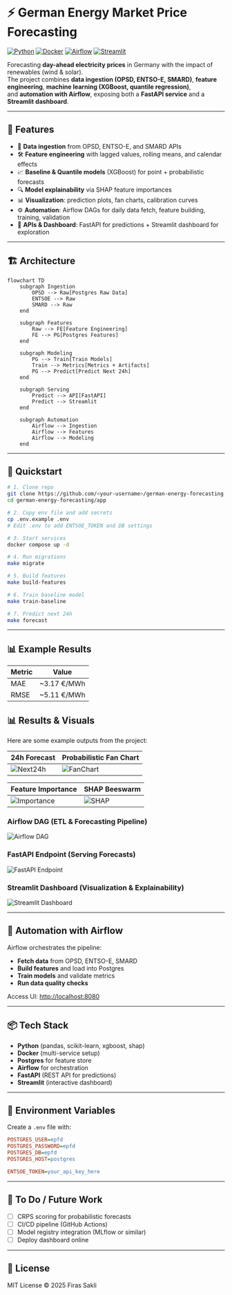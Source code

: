 # ⚡ German Energy Market Price Forecasting

[![Python](https://img.shields.io/badge/python-3.11-blue.svg)]()
[![Docker](https://img.shields.io/badge/docker-ready-blue)]()
[![Airflow](https://img.shields.io/badge/airflow-2.9-orange)]()
[![Streamlit](https://img.shields.io/badge/streamlit-dashboard-red)]()

Forecasting **day-ahead electricity prices** in Germany with the impact of renewables (wind & solar).  
The project combines **data ingestion (OPSD, ENTSO-E, SMARD)**, **feature engineering**, **machine learning (XGBoost, quantile regression)**,  
and **automation with Airflow**, exposing both a **FastAPI service** and a **Streamlit dashboard**.

---

## 📌 Features

- 🔄 **Data ingestion** from OPSD, ENTSO-E, and SMARD APIs  
- 🛠️ **Feature engineering** with lagged values, rolling means, and calendar effects  
- 📈 **Baseline & Quantile models** (XGBoost) for point + probabilistic forecasts  
- 🔍 **Model explainability** via SHAP feature importances  
- 📊 **Visualization**: prediction plots, fan charts, calibration curves  
- ⚙️ **Automation**: Airflow DAGs for daily data fetch, feature building, training, validation  
- 🚀 **APIs & Dashboard**: FastAPI for predictions + Streamlit dashboard for exploration  

---

## 🏗️ Architecture

```mermaid
flowchart TD
    subgraph Ingestion
        OPSD --> Raw[Postgres Raw Data]
        ENTSOE --> Raw
        SMARD --> Raw
    end

    subgraph Features
        Raw --> FE[Feature Engineering]
        FE --> PG[Postgres Features]
    end

    subgraph Modeling
        PG --> Train[Train Models]
        Train --> Metrics[Metrics + Artifacts]
        PG --> Predict[Predict Next 24h]
    end

    subgraph Serving
        Predict --> API[FastAPI]
        Predict --> Streamlit
    end

    subgraph Automation
        Airflow --> Ingestion
        Airflow --> Features
        Airflow --> Modeling
    end
```

---

## 🚀 Quickstart

```bash
# 1. Clone repo
git clone https://github.com/<your-username>/german-energy-forecasting.git
cd german-energy-forecasting/app

# 2. Copy env file and add secrets
cp .env.example .env
# Edit .env to add ENTSOE_TOKEN and DB settings

# 3. Start services
docker compose up -d

# 4. Run migrations
make migrate

# 5. Build features
make build-features

# 6. Train baseline model
make train-baseline

# 7. Predict next 24h
make forecast
```

---

## 📊 Example Results

| Metric | Value |
|--------|-------|
| MAE    | ~3.17 €/MWh |
| RMSE   | ~5.11 €/MWh |

## 📊 Results & Visuals

Here are some example outputs from the project:

| 24h Forecast | Probabilistic Fan Chart |
|--------------|--------------------------|
| ![Next24h](app/models/artifacts/predictions_next24h.png) | ![FanChart](app/models/artifacts/predictions_fan.png) |

| Feature Importance | SHAP Beeswarm |
|--------------------|----------------|
| ![Importance](app/models/artifacts/feature_importance.png) | ![SHAP](app/models/artifacts/shap_beeswarm.png) |


### Airflow DAG (ETL & Forecasting Pipeline)
![Airflow DAG](images/Airflow_DAG_Success_Run.jpeg)

### FastAPI Endpoint (Serving Forecasts)
![FastAPI Endpoint](images/FastAPI_Endpoint.jpeg)

### Streamlit Dashboard (Visualization & Explainability)
![Streamlit Dashboard](images/Streamlit_Dashboard.jpeg)


---

## 📅 Automation with Airflow

Airflow orchestrates the pipeline:

- **Fetch data** from OPSD, ENTSO-E, SMARD  
- **Build features** and load into Postgres  
- **Train models** and validate metrics  
- **Run data quality checks**  

Access UI: [http://localhost:8080](http://localhost:8080)  

---

## 📦 Tech Stack

- **Python** (pandas, scikit-learn, xgboost, shap)  
- **Docker** (multi-service setup)  
- **Postgres** for feature store  
- **Airflow** for orchestration  
- **FastAPI** (REST API for predictions)  
- **Streamlit** (interactive dashboard)  

---

## 🔑 Environment Variables

Create a `.env` file with:

```ini
POSTGRES_USER=epfd
POSTGRES_PASSWORD=epfd
POSTGRES_DB=epfd
POSTGRES_HOST=postgres

ENTSOE_TOKEN=your_api_key_here
```

---

## 📌 To Do / Future Work

- [ ] CRPS scoring for probabilistic forecasts  
- [ ] CI/CD pipeline (GitHub Actions)  
- [ ] Model registry integration (MLflow or similar)  
- [ ] Deploy dashboard online  

---

## 📜 License

MIT License © 2025 Firas Sakli



